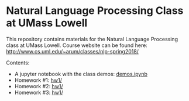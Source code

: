 Natural Language Processing Class at UMass Lowell
=================================================
This repository contains materials for the Natural Language Processing class at UMass Lowell.  Course website can be found here:
http://www.cs.uml.edu/~arum/classes/nlp-spring2018/

Contents:
- A jupyter notebook with the class demos: [demos.ipynb](https://github.com/text-machine-lab/uml_nlp_class/blob/master/demos.ipynb)
 - Homework #1: [hw1/](https://github.com/text-machine-lab/uml_nlp_class/tree/master/hw1)
 - Homework #2: [hw1/](https://github.com/text-machine-lab/uml_nlp_class/tree/master/hw2)
 - Homework #3: [hw1/](https://github.com/text-machine-lab/uml_nlp_class/tree/master/hw3)
